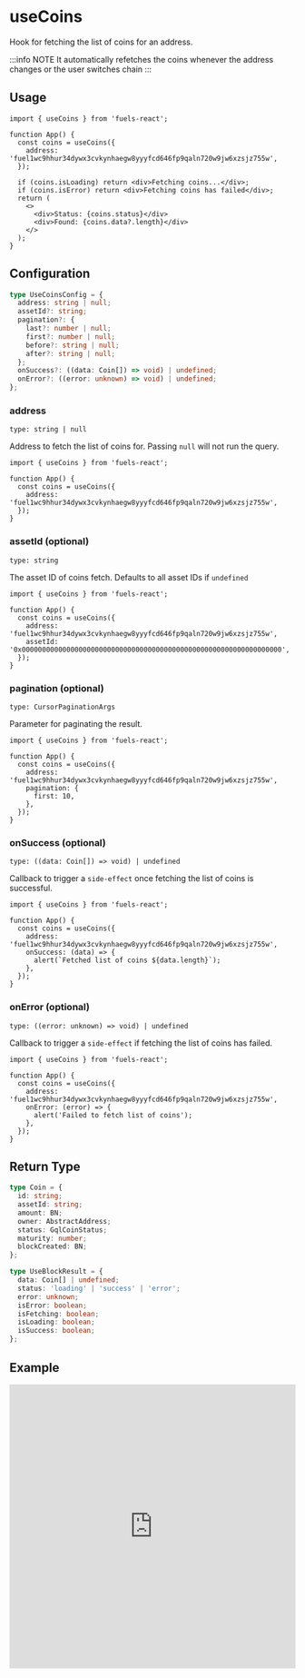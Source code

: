 # useCoins

Hook for fetching the list of coins for an address.

:::info NOTE
It automatically refetches the coins whenever the address changes or the user switches chain
:::

## Usage

```tsx
import { useCoins } from 'fuels-react';

function App() {
  const coins = useCoins({
    address: 'fuel1wc9hhur34dywx3cvkynhaegw8yyyfcd646fp9qaln720w9jw6xzsjz755w',
  });

  if (coins.isLoading) return <div>Fetching coins...</div>;
  if (coins.isError) return <div>Fetching coins has failed</div>;
  return (
    <>
      <div>Status: {coins.status}</div>
      <div>Found: {coins.data?.length}</div>
    </>
  );
}
```

## Configuration

```ts
type UseCoinsConfig = {
  address: string | null;
  assetId?: string;
  pagination?: {
    last?: number | null;
    first?: number | null;
    before?: string | null;
    after?: string | null;
  };
  onSuccess?: ((data: Coin[]) => void) | undefined;
  onError?: ((error: unknown) => void) | undefined;
};
```

### address

`type: string | null`

Address to fetch the list of coins for. Passing `null` will not run the query.

```tsx {5}
import { useCoins } from 'fuels-react';

function App() {
  const coins = useCoins({
    address: 'fuel1wc9hhur34dywx3cvkynhaegw8yyyfcd646fp9qaln720w9jw6xzsjz755w',
  });
}
```

### assetId (optional)

`type: string`

The asset ID of coins fetch. Defaults to all asset IDs if `undefined`

```tsx {6}
import { useCoins } from 'fuels-react';

function App() {
  const coins = useCoins({
    address: 'fuel1wc9hhur34dywx3cvkynhaegw8yyyfcd646fp9qaln720w9jw6xzsjz755w',
    assetId: '0x0000000000000000000000000000000000000000000000000000000000000000',
  });
}
```

### pagination (optional)

`type: CursorPaginationArgs`

Parameter for paginating the result.

```tsx {6-8}
import { useCoins } from 'fuels-react';

function App() {
  const coins = useCoins({
    address: 'fuel1wc9hhur34dywx3cvkynhaegw8yyyfcd646fp9qaln720w9jw6xzsjz755w',
    pagination: {
      first: 10,
    },
  });
}
```

### onSuccess (optional)

`type: ((data: Coin[]) => void) | undefined`

Callback to trigger a `side-effect` once fetching the list of coins is successful.

```tsx {6-8}
import { useCoins } from 'fuels-react';

function App() {
  const coins = useCoins({
    address: 'fuel1wc9hhur34dywx3cvkynhaegw8yyyfcd646fp9qaln720w9jw6xzsjz755w',
    onSuccess: (data) => {
      alert(`Fetched list of coins ${data.length}`);
    },
  });
}
```

### onError (optional)

`type: ((error: unknown) => void) | undefined`

Callback to trigger a `side-effect` if fetching the list of coins has failed.

```tsx {6-8}
import { useCoins } from 'fuels-react';

function App() {
  const coins = useCoins({
    address: 'fuel1wc9hhur34dywx3cvkynhaegw8yyyfcd646fp9qaln720w9jw6xzsjz755w',
    onError: (error) => {
      alert('Failed to fetch list of coins');
    },
  });
}
```

## Return Type

```ts
type Coin = {
  id: string;
  assetId: string;
  amount: BN;
  owner: AbstractAddress;
  status: GqlCoinStatus;
  maturity: number;
  blockCreated: BN;
};

type UseBlockResult = {
  data: Coin[] | undefined;
  status: 'loading' | 'success' | 'error';
  error: unknown;
  isError: boolean;
  isFetching: boolean;
  isLoading: boolean;
  isSuccess: boolean;
};
```

## Example

<iframe frameborder="0" width="100%" height="500px" src="https://stackblitz.com/github/0xYami/fuels-react/tree/main/examples/accounts/coins?embed=1&file=src/App.tsx&hideNavigation=1&hideDevTools=true&terminalHeight=0&ctl=1"></iframe>
